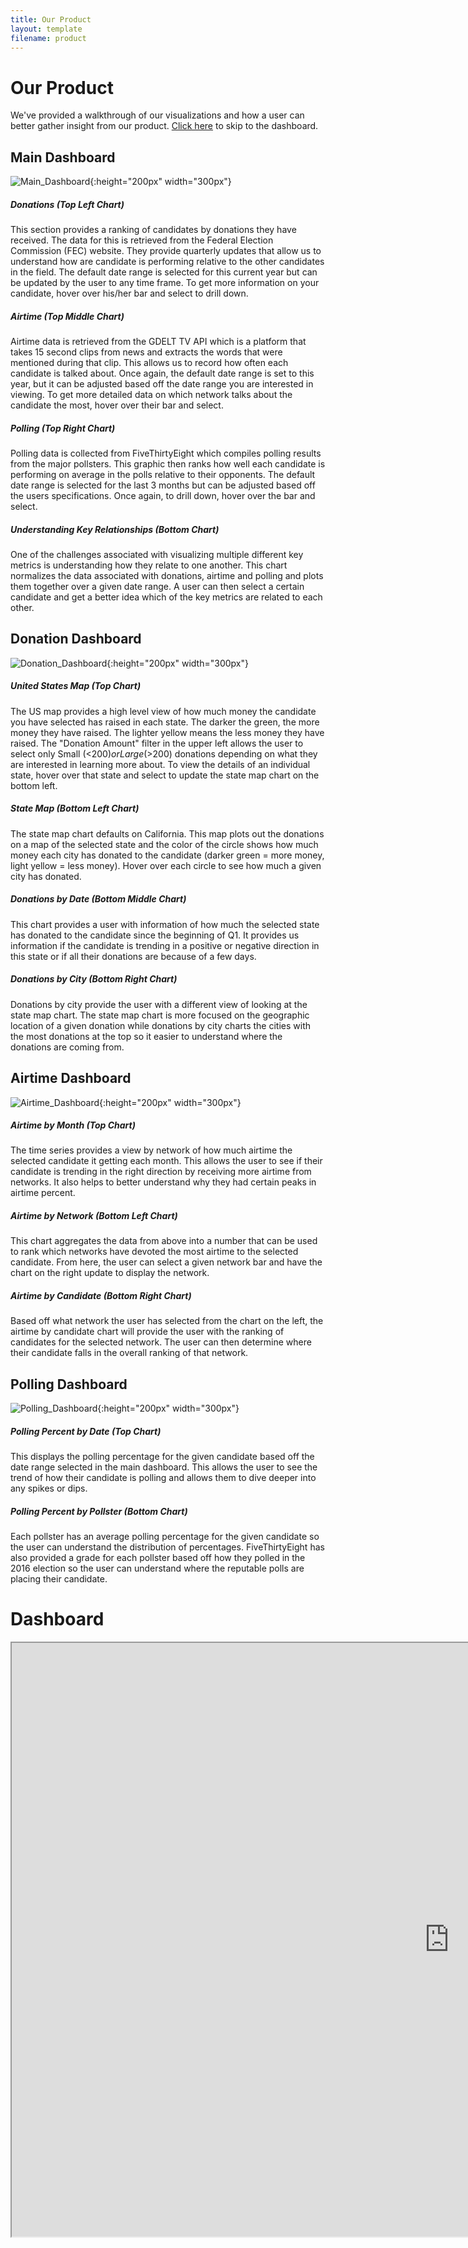 ```yaml
---
title: Our Product
layout: template
filename: product
--- 
```


# Our Product    

We've provided a walkthrough of our visualizations and how a user can better gather insight from our product. [Click here](#Dashboard) to skip to the dashboard.

## Main Dashboard
![Main_Dashboard](Main_Dashboard.jpg){:height="200px" width="300px"} <br/>

##### Donations (Top Left Chart)
This section provides a ranking of candidates by donations they have received. The data for this is retrieved from the Federal Election Commission (FEC) website. They provide quarterly updates that allow us to understand how are candidate is performing relative to the other candidates in the field. The default date range is selected for this current year but can be updated by the user to any time frame. To get more information on your candidate, hover over his/her bar and select to drill down.

##### Airtime (Top Middle Chart)
Airtime data is retrieved from the GDELT TV API which is a platform that takes 15 second clips from news and extracts the words that were mentioned during that clip. This allows us to record how often each candidate is talked about. Once again, the default date range is set to this year, but it can be adjusted based off the date range you are interested in viewing. To get more detailed data on which network talks about the candidate the most, hover over their bar and select.

##### Polling (Top Right Chart) 
Polling data is collected from FiveThirtyEight which compiles polling results from the major pollsters. This graphic then ranks how well each candidate is performing on average in the polls relative to their opponents. The default date range is selected for the last 3 months but can be adjusted based off the users specifications. Once again, to drill down, hover over the bar and select.

##### Understanding Key Relationships (Bottom Chart)
One of the challenges associated with visualizing multiple different key metrics is understanding how they relate to one another. This chart normalizes the data associated with donations, airtime and polling and plots them together over a given date range. A user can then select a certain candidate and get a better idea which of the key metrics are related to each other.

## Donation Dashboard
![Donation_Dashboard](Donation_Dashboard.jpg){:height="200px" width="300px"} <br/>

##### United States Map (Top Chart)
The US map provides a high level view of how much money the candidate you have selected has raised in each state. The darker the green, the more money they have raised. The lighter yellow means the less money they have raised. The "Donation Amount" filter in the upper left allows the user to select only Small (<$200) or Large (>$200) donations depending on what they are interested in learning more about. To view the details of an individual state, hover over that state and select to update the state map chart on the bottom left.

##### State Map (Bottom Left Chart)
The state map chart defaults on California. This map plots out the donations on a map of the selected state and the color of the circle shows how much money each city has donated to the candidate (darker green = more money, light yellow = less money). Hover over each circle to see how much a given city has donated.

##### Donations by Date (Bottom Middle Chart)
This chart provides a user with information of how much the selected state has donated to the candidate since the beginning of Q1. It provides us information if the candidate is trending in a positive or negative direction in this state or if all their donations are because of a few days.

##### Donations by City (Bottom Right Chart)
Donations by city provide the user with a different view of looking at the state map chart. The state map chart is more focused on the geographic location of a given donation while donations by city charts the cities with the most donations at the top so it easier to understand where the donations are coming from.


## Airtime Dashboard
![Airtime_Dashboard](Airtime_Dashboard.jpg){:height="200px" width="300px"} <br/>

##### Airtime by Month (Top Chart)
The time series provides a view by network of how much airtime the selected candidate it getting each month. This allows the user to see if their candidate is trending in the right direction by receiving more airtime from networks. It also helps to better understand why they had certain peaks in airtime percent.

##### Airtime by Network (Bottom Left Chart)
This chart aggregates the data from above into a number that can be used to rank which networks have devoted the most airtime to the selected candidate. From here, the user can select a given network bar and have the chart on the right update to display the network.

##### Airtime by Candidate (Bottom Right Chart)
Based off what network the user has selected from the chart on the left, the airtime by candidate chart will provide the user with the ranking of candidates for the selected network. The user can then determine where their candidate falls in the overall ranking of that network.


## Polling Dashboard
![Polling_Dashboard](Polling_Dashboard.jpg){:height="200px" width="300px"} <br/>

##### Polling Percent by Date (Top Chart)
This displays the polling percentage for the given candidate based off the date range selected in the main dashboard. This allows the user to see the trend of how their candidate is polling and allows them to dive deeper into any spikes or dips.

##### Polling Percent by Pollster (Bottom Chart)
Each pollster has an average polling percentage for the given candidate so the user can understand the distribution of percentages. FiveThirtyEight has also provided a grade for each pollster based off how they polled in the 2016 election so the user can understand where the reputable polls are placing their candidate.

# Dashboard

<iframe src="https://public.tableau.com/views/Candidate_Visualizations/Main?:showVizHome=no&:embed=true" align = "center" width = "1400" height = "950"></iframe>

